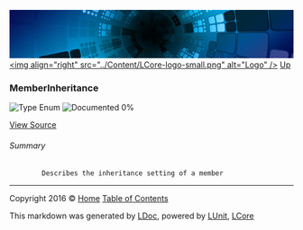 ![](../Content/LCore-banner-small.png "")
[&lt;img align=&quot;right&quot; src=&quot;../Content/LCore-logo-small.png&quot; alt=&quot;Logo&quot; /&gt;](../../README.md)
[Up](../L.md)

### MemberInheritance

![Type Enum ](http://b.repl.ca/v1/Type-Enum%20-blue.png "") ![Documented 0%](http://b.repl.ca/v1/Documented-0%25-red.png "")



[View Source](../Extensions/Language/MemberInheritance.cs#L)

###### Summary

            Describes the inheritance setting of a member
            



---

Copyright 2016 &copy; [Home](../../README.md) [Table of Contents](../../TableOfContents.md)

This markdown was generated by [LDoc](https://github.com/CodeSingularity/LDoc), powered by [LUnit](https://github.com/CodeSingularity/LUnit), [LCore](https://github.com/CodeSingularity/LCore)
